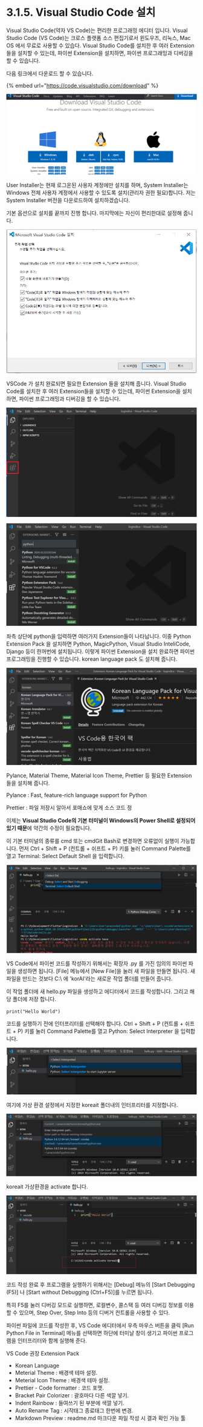 # 3.1.5. Visual Studio Code 설치

Visual Studio Code(약자 VS Code)는 편리한 프로그래밍 에디터 입니다. Visual Studio Code (VS Code)는 크로스 플랫폼 소스 편집기로서 윈도우즈, 리눅스, Mac OS 에서 무료로 사용할 수 있습다. Visual Studio Code를 설치한 후 여러 Extension들을 설치할 수 있는데, 파이썬 Extension을 설치하면, 파이썬 프로그래밍과 디버깅을 할 수 있습니다.

다음 링크에서 다운로드 할 수 있습니다.

{% embed url="https://code.visualstudio.com/download" %}

![](../../.gitbook/assets/image.png)

User Installer는 현재 로그온된 사용자 계정에만 설치를 하며, System Installer는 Windows 전체 사용자 계정에서 사용할 수 있도록 설치(관리자 권한 필요)합니다. 저는 System Installer 버전을 다운로드하여 설치하겠습니다.

기본 옵션으로 설치를 끝까지 진행 합니다. 마지막에는 자신이 편리한대로 설정해 줍니다.

![](<../../.gitbook/assets/image (10).png>)

VSCode 가 설치 완료되면 필요한 Extension 들을 설치해 줍니다. Visual Studio Code를 설치한 후 여러 Extension들을 설치할 수 있는데, 파이썬 Extension을 설치하면, 파이썬 프로그래밍과 디버깅을 할 수 있습니다.

![](<../../.gitbook/assets/image (3).png>)

![](<../../.gitbook/assets/image (1).png>)

좌측 상단에 python을 입력하면 여러가지 Extension들이 나타납니다. 이중 Python Extension Pack 을 설치하면 Python, MagicPython, Visual Studio InteliCode, Django 등이 한꺼번에 설치됩니다. 이렇게 파이썬 Extension을 설치 완료하면 파이썬 프로그래밍을 진행할 수 있습니다. korean language pack 도 설치해 줍니다.

![](<../../.gitbook/assets/image (5).png>)

Pylance, Material Theme, Material Icon Theme, Prettier 등 필요한 Extension 들을 설치해 줍니다.

Pylance : Fast, feature-rich language support for Python

Prettier : 파일 저장시 알아서 포매쇼에 맞게 소스 코드 정

이제는 **Visual Studio Code의 기본 터미널이 Windows의 Power Shell로 설정되어 있기 때문**에 약간의 수정이 필요합니다.

이 기본 터미널의 종류를 cmd 또는 cmdGit Bash로 변경하면 오류없이 실행이 가능합니다. 먼저 Ctrl + Shift + P (컨트롤 + 쉬프트 + P) 키를 눌러 Command Palette를 열고 Terminal: Select Default Shell 을 입력합니다.

![](<../../.gitbook/assets/image (7).png>)

VS Code에서 파이썬 코드를 작성하기 위해서는 확장자 .py 를 가진 임의의 파이썬 파일을 생성하면 됩니다. \[File] 메뉴에서 \[New File]을 눌러 새 파일을 만들면 됩니다. 새 파일을 만드는 것보다 C:\ 에 'korAI'라는 새로운 작업 폴더를 만들어 줍니다.

이 작업 폴더에 새 hello.py 파일을 생성하고 에디터에서 코드를 작성합니다. 그리고 해당 폴더에 저장 합니다.

`print("Hello World")`

코드를 실행하기 전에 인터프리터를 선택해야 합니다. Ctrl + Shift + P (컨트롤 + 쉬프트 + P) 키를 눌러 Command Palette를 열고 Python: Select Interpreter 을 입력합니다.

![](<../../.gitbook/assets/image (9).png>)

여기에 가상 환경 설정에서 지정한 koreait 폴더내의 인터프리터를 지정합니다.

![](<../../.gitbook/assets/image (2).png>)

koreait 가상환경을 activate 합니다.

![](<../../.gitbook/assets/image (8).png>)

코드 작성 완료 후 프로그램을 실행하기 위해서는 \[Debug] 메뉴의 \[Start Debugging (F5)] 나 \[Start without Debugging (Ctrl+F5)]를 누르면 됩니다.

특히 F5를 눌러 디버깅 모드로 실행하면, 로컬변수, 콜스택 등 여러 디버깅 정보를 이용할 수 있으며, Step Over, Step Into 등의 디버거 컨트롤을 사용할 수 있다.

파이썬 파일에 코드를 작성한 후, VS Code 에디터에서 우측 마우스 버튼을 클릭 \[Run Python File in Terminal] 메뉴를 선택하면 하단에 터미날 창이 생기고 파이썬 프로그램을 인터프리터와 함께 실행해 준다.

VS Code 권장 Extension Pack

* Korean Language
* Meterial Theme : 배경색 테마 설정.
* Meterial Icon Theme : 배경색 테마 설정.
* Prettier - Code formatter : 코드 포맷.
* Bracket Pair Colorizer : 괄호마다 다른 색깔 넣기.
* Indent Rainbow : 들여쓰기 된 부분에 색깔 넣기.
* Auto Rename Tag : 시작태그 종료태그 한번에 변경.
* Markdown Preview : readme.md 마크다운 파일 작성 시 결과 확인 가능 툴
